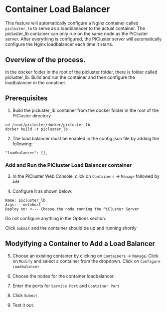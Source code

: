 # Container Load Balancer

This feature will automatically configure a Nginx container called ```picluster_lb``` to serve as a loadblanacer to the actual container. The picluster_lb container can only run on the same node as the PiCluster server. After everything is configured, the PiCluster server will automatically configure the Nginx loadbalancer each time it starts.

## Overview of the process.

In the docker folder in the root of the picluster folder, there is folder called picluster_lb. Build and run the container and then configure the loadbalancer in the conatiner.

## Prerequisites

1. Build the picluster_lb container from the docker folder in the root of the PiCluster directory

```
cd /root/picluster/docker/picluster_lb
docker build -t picluster_lb .
```

2. The load balancer must be enabled in the config.json file by adding the following:

  ```
  "loadbalancer": [],
  ```

  ### Add and Run the PiCluster Load Balancer container 

3. In the PiCluster Web Console, click on ```Containers``` -> ```Manage```  followed by ```Add```.

4. Configure it as shown below:

```
Name: picluster_lb
Args: --net=host
Deploy on: <--- Choose the node running the PiCluster Server
```
Do not configure anything in the Options section. 

Click ```Submit``` and the container should be up and running shortly

## Modyifying a Container to Add a Load Balancer 

5. Choose an existing container by clicking on ```Containers``` -> ```Manage```. Click on ```Modify``` and select a container from the dropdown. Click on ```Configure Loadbalancer```. 

6. Choose the nodes for the container loadbalancer.

7. Enter the ports for ```Service Port``` and ```Container Port```

8. Click ```Submit```

9. Test it out.